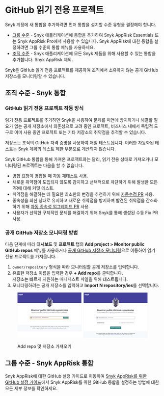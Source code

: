# GitHub 읽기 전용 프로젝트

Snyk 계정에 새 통합을 추가하려면 먼저 통합을 설치할 수준 유형을 결정해야 합니다.

* [그룹 수준](github-read-only-projects.md#group-level-snyk-apprisk-integrations) - Snyk 애플리케이션에 통합을 추가하여 Snyk AppRisk Essentials 또는 Snyk AppRisk Pro에서 사용할 수 있습니다. Snyk AppRisk에 대한 통합을 설정하려면 그룹 수준의 통합 메뉴를 사용하세요.
* [조직 수준](github-read-only-projects.md#organization-level-snyk-integrations) - Snyk 애플리케이션에 모든 Snyk 제품을 위해 사용할 수 있는 통합을 추가합니다. Snyk AppRisk 제외.

Snyk은 GitHub 읽기 전용 프로젝트를 제공하여 조직에서 소유하지 않는 공개 GitHub 저장소를 모니터링할 수 있습니다.

## 조직 수준 - Snyk 통합

### GitHub 읽기 전용 프로젝트 작동 방식

읽기 전용 프로젝트를 추가하면 Snyk을 사용하여 문제를 미연에 방지하거나 해결할 필요가 없는 공개 저장소에서 의존성으로 고려 중인 프로젝트, 비즈니스 내에서 독립적 도구로 이미 사용 중인 프로젝트 또는 기타 저장소의 취약점을 추적할 수 있습니다.

저장소는 조직의 GitHub 자격 증명을 사용하여 매일 테스트됩니다. 이러한 자동화된 테스트는 Snyk 계획의 테스트 제한 부분으로 계산되지 않습니다.

Snyk GitHub 통합을 통해 가져온 프로젝트와는 달리, 읽기 전용 상태로 가져오거나 모니터링된 프로젝트는 다음을 할 수 없습니다.

* 병합 요청이 병합될 때 자동 재테스트 사용.
* 새로운 취약점이 도입되지 않도록 감지하고 선택적으로 차단하기 위해 발생한 모든 PR에 대해 커밋 테스트.
* 취약점을 해결하는 데 필요한 최소한의 변경을 추천하기 위해 [자동수정 PR](../../scan-with-snyk/pull-requests/snyk-pull-or-merge-requests/create-automatic-prs-for-new-fixes-fix-prs.md) 사용.
* 종속성을 최신 상태로 유지하고 새로운 취약점을 방지하며 발견된 취약점을 간소화하기 위해 [자동 종속성 업그레이드 PR](../../scan-with-snyk/pull-requests/snyk-pull-or-merge-requests/upgrade-dependencies-with-automatic-prs-upgrade-prs/) 사용.
* 사용자가 선택한 구체적인 문제를 해결하기 위해 Snyk를 통해 생성된 수동 Fix PR 사용.

### 공개 GitHub 저장소 모니터링 방법

다음 단계에 따라 **대시보드** 및 **프로젝트** 탭의 **Add project > Monitor public GitHub repos** 메뉴를 사용하거나 [공개 GitHub 저장소 모니터링](https://app.snyk.io/add/github-readonly)으로 이동하여 읽기 전용 프로젝트를 가져옵니다.

1. `owner/repository` 형식을 따라 모니터링할 공개 저장소를 입력합니다.
2. 유효한 저장소 이름을 입력한 경우 **+ Add repo**를 클릭합니다.\
   저장소는 빠르게 지원하는 매니페스트 파일을 위해 테스트됩니다.
3. 모니터링하려는 공개 저장소를 입력하고 **Import N repository/ies**를 선택합니다.

<figure><img src="../../.gitbook/assets/github_readonly_steps 2 &#x26; 3_18july2022.png" alt="Add repo 및 저장소 가져오기"><figcaption><p>Add repo 및 저장소 가져오기</p></figcaption></figure>

## 그룹 수준 - Snyk AppRisk 통합

Snyk AppRisk에 대한 GitHub 설정 가이드로 이동하여 [Snyk AppRisk를 위한 GitHub 설정 가이드](github-enterprise.md#github-setup-guide-for-snyk-apprisk)에서 Snyk AppRisk를 위한 GitHub 통합을 설정하는 방법에 대한 모든 세부 정보를 확인하세요.
